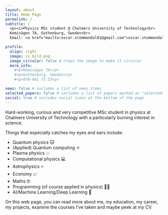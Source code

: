 ```yaml
---
layout: about
title: Home Page
permalink: /
subtitle: |
  <p><i>Physics MSc student @ Chalmers University of Technology<br>
  Kemivägen 7A, Gothenburg, Sweden<br>
  Email: <a href="mailto:oscar.stommendal01@gmail.com">oscar.stommendal01@gmail.com</a></i></p>

profile:
  align: right
  image: cv_bild.png
  image_circular: false # crops the image to make it circular
  more_info:
    #<p>Kemivägen 7A</p>
    #<p>Gothenburg, Sweden</p>
    #<p>070-661 73 53<p>

news: false # includes a list of news items
selected_papers: false # includes a list of papers marked as "selected={true}"
social: true # includes social icons at the bottom of the page
---
```


Hard-working, curious and very competitive MSc student in physics at Chalmers University of Technology with a particularly burning interest in science.

Things that especially catches my eyes and ears include:

- Quantum physics :cat:
- (Applied) Quantum computing :atom_symbol:
- Plasma physics :boom:
- Computational physics :computer:
- Astrophysics :star:
- Economy :chart_with_upwards_trend:
- Maths :nerd_face:
- Programming (of course applied in physics) :technologist:
- AI/Machine Learning/Deep Learning :robot:

On this web page, you can read more about me, my education, my career, my projects, examine the courses I've taken and maybe peek at my CV.
